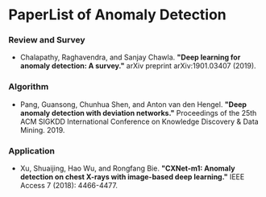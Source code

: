 # PaperList of Anomaly Detection

### Review and Survey
+ Chalapathy, Raghavendra, and Sanjay Chawla. **"Deep learning for anomaly detection: A survey."** arXiv preprint arXiv:1901.03407 (2019).

### Algorithm
+ Pang, Guansong, Chunhua Shen, and Anton van den Hengel. **"Deep anomaly detection with deviation networks."** Proceedings of the 25th ACM SIGKDD International Conference on Knowledge Discovery & Data Mining. 2019.

### Application
+ Xu, Shuaijing, Hao Wu, and Rongfang Bie. **"CXNet-m1: Anomaly detection on chest X-rays with image-based deep learning."** IEEE Access 7 (2018): 4466-4477.